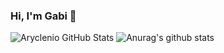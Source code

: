 ### Hi, I'm Gabi  👋

<!--
**gabirabelo/gabirabelo** is a ✨ _special_ ✨ repository because its `README.md` (this file) appears on your GitHub profile.

Here are some ideas to get you started:

- 🔭 I’m currently working on ...
- 🌱 I’m currently learning ...
- 👯 I’m looking to collaborate on ...
- 🤔 I’m looking for help with ...
- 💬 Ask me about ...
- 📫 How to reach me: ...
- 😄 Pronouns: ...
- ⚡ Fun fact: ...
-->

![Aryclenio GitHub Stats](https://github-readme-stats.vercel.app/api?username=aryclenio&show_icons=true)
![Anurag's github stats](https://github-readme-stats.vercel.app/api?username=gabirabelo&show_icons=true&theme=radical)


